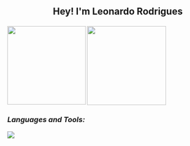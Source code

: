 ## <p align="center"> Hey! I'm Leonardo Rodrigues 


<img align="left" height="179em" src="https://github-readme-stats.vercel.app/api/top-langs/?username=LeoRodrigues1&layout=compact&theme=radical"/>
<img height="180em" src="https://github-readme-stats.vercel.app/api?username=leorodrigues1&show_icons=true&locale=en&theme=radical"/>

<i>
  <h3 align="left">Languages and Tools:</h3>
    <p align="left">
      <img src= "https://skillicons.dev/icons?i=cpp,java,python,mysql&theme=dark"/>
